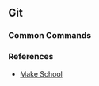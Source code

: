 
## Git

### Common Commands

### References

- [Make School](https://www.youtube.com/watch?v=cgDRpayIsYo)
